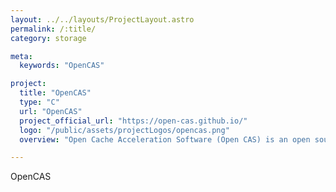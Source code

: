 ```yaml
---
layout: ../../layouts/ProjectLayout.astro
permalink: /:title/
category: storage

meta:
  keywords: "OpenCAS"

project:
  title: "OpenCAS"
  type: "C"
  url: "OpenCAS"
  project_official_url: "https://open-cas.github.io/"
  logo: "/public/assets/projectLogos/opencas.png"
  overview: "Open Cache Acceleration Software (Open CAS) is an open source project encompassing block caching software libraries, adapters, tools and more. The main goal of this cache acceleration software is to accelerate a backend block device(s) by utilizing a higher performance device(s)."

---
```


<p>OpenCAS</p>
